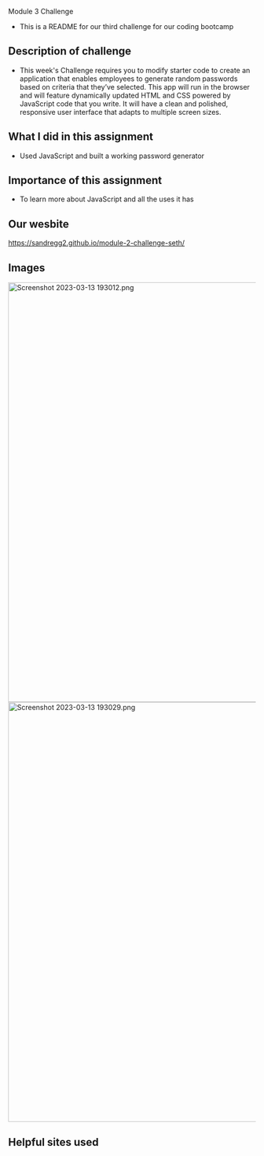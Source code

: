  Module 3 Challenge
- This is a README for our third challenge for our coding bootcamp
## Description of challenge
- This week's Challenge requires you to modify starter code to create an application that enables employees to generate random passwords based on criteria that they’ve selected. This app will run in the browser and will feature dynamically updated HTML and CSS powered by JavaScript code that you write. It will have a clean and polished, responsive user interface that adapts to multiple screen sizes.
## What I did in this assignment
- Used JavaScript and built a working password generator
## Importance of this assignment
- To learn more about JavaScript and all the uses it has
## Our wesbite
https://sandregg2.github.io/module-2-challenge-seth/
## Images
<img width="854" alt="Screenshot 2023-03-13 193012.png" src="https://github.com/sandregg2/module-3-challenge-seth/blob/main/Images/Screenshot%202023-03-13%20193012.png">
<img width="854" alt="Screenshot 2023-03-13 193029.png" src="[https://github.com/sandregg2/module-3-challenge-seth/blob/main/Images/Screenshot%202023-03-13%20193012.png](https://github.com/sandregg2/module-3-challenge-seth/blob/main/Images/Screenshot%202023-03-13%20193029.png)">

## Helpful sites used
